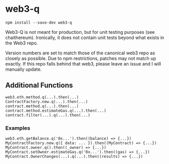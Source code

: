 # web3-q

`npm install --save-dev web3-q`

Web3-Q is not meant for production, but for unit testing purposes (see chaithereum). Ironically, it does not contain unit tests beyond what exists in the Web3 repo.

Version numbers are set to match those of the canonical web3 repo as closely as possible. Due to npm restrictions, patches may not match up exactly. If this repo falls behind that web3, please leave an issue and I will manually update.

## Additional Functions

    web3.eth.method.q(...).then(...)
    ContractFactory.new.q(...).then(...)
    contract.method.q(...).then(...)
    contract.method.estimateGas.q(...).then(...)
    contract.filter(...).q(...).then(...)

### Examples

    web3.eth.getBalance.q('0x...').then((balance) => {...})
    MyContractFactory.new.q({ data: ... }).then((MyContract) => {...})
    MyContract.owner.q().then((_owner) => {...})
    MyContract.setOwner.estimateGas.q('0x...').then((gas) => {...})
    MyContract.OwnerChanges(...).q(...).then((results) => {...})